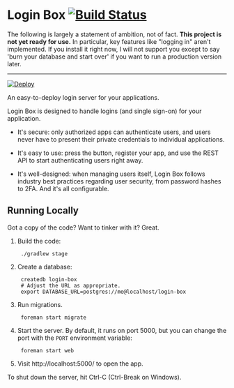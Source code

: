 # Login Box [![Build Status](https://circleci.com/gh/login-box/login-box.svg)](https://circleci.com/gh/login-box/login-box)

The following is largely a statement of ambition, not of fact.
**This project is not yet ready for use.**
In particular, key features like "logging in" aren't implemented.
If you install it right now, I will not support you except to say 'burn your database and start over' if you want to run a production version later.

-----

[![Deploy](https://www.herokucdn.com/deploy/button.png)](https://heroku.com/deploy)

An easy-to-deploy login server for your applications.

Login Box is designed to handle logins (and single sign-on) for your application.

* It's secure: only authorized apps can authenticate users, and users never have to present their private credentials to individual applications.

* It's easy to use: press the button, register your app, and use the REST API to start authenticating users right away.

* It's well-designed: when managing users itself, Login Box follows industry best practices regarding user security, from password hashes to 2FA. And it's all configurable.

## Running Locally

Got a copy of the code? Want to tinker with it? Great.

1. Build the code:

        ./gradlew stage

2. Create a database:

        createdb login-box
        # Adjust the URL as appropriate.
        export DATABASE_URL=postgres://me@localhost/login-box

3. Run migrations.

        foreman start migrate

3. Start the server. By default, it runs on port 5000, but you can change the port with the `PORT` environment variable:

        foreman start web

4. Visit http://localhost:5000/ to open the app.

To shut down the server, hit Ctrl-C (Ctrl-Break on Windows).

